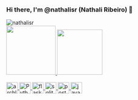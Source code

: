 ### Hi there, I'm @nathalisr (Nathali Ribeiro) 👋

<img src="https://komarev.com/ghpvc/?username=nathalisr&color=green" alt="nathalisr" /> 
<div>
  <a href="https://github.com/nathalisr">
  <img height="130em" src="https://github-readme-stats.vercel.app/api?username=nathalisr&show_icons=true&theme=dracula&count_private=true"/>
  <img height="120em" src="https://github-readme-stats.vercel.app/api/top-langs/?username=nathalisr&layout=compact&langs_count=3&theme=dracula&count_private=true"/>
</div>

<div style="display: inline_block"><br>
  
  <img align="center" alt="archlinux" height="30" width="auto" src="https://img.shields.io/badge/Arch_Linux-1793D1?style=for-the-badge&logo=arch-linux&logoColor=white">
  <img align="center" alt="Python" height="30" width="auto" src="https://img.shields.io/badge/Python-3776AB?style=for-the-badge&logo=python&logoColor=white">
  <img align="center" alt="flask" height="30" width="auto" src="https://img.shields.io/badge/Flask-000000?style=for-the-badge&logo=flask&logoColor=white">
  <img align="center" alt="sqlite" height="30" width="auto" src="https://img.shields.io/badge/SQLite-07405E?style=for-the-badge&logo=sqlite&logoColor=white">
  <img align="center" alt="postgress" height="30" width="auto" src="https://img.shields.io/badge/PostgreSQL-316192?style=for-the-badge&logo=postgresql&logoColor=white">
  <img align="center" alt="javascript" height="30" width="auto" src="https://img.shields.io/badge/JavaScript-323330?style=for-the-badge&logo=javascript&logoColor=F7DF1E">
  <!--img align="center" alt="aws" height="30" width="auto" src="https://img.shields.io/badge/Amazon_AWS-232F3E?style=for-the-badge&logo=amazon-aws&logoColor=white"><<!--
</div>

<!--
**nathalisr/nathalisr** is a ✨ _special_ ✨ repository because its `README.md` (this file) appears on your GitHub profile.

Here are some ideas to get you started:

- 🔭 I’m currently working on ...
- 🌱 I’m currently learning ...
- 👯 I’m looking to collaborate on ...
- 🤔 I’m looking for help with ...
- 💬 Ask me about ...
- 📫 How to reach me: ...
- 😄 Pronouns: ...
- ⚡ Fun fact: ...
-->
